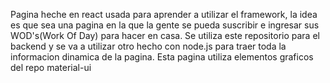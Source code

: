 Pagina heche en react usada para aprender a utilizar el framework, la idea es que sea una pagina en la que la gente se pueda suscribir e ingresar sus WOD's(Work Of Day) para hacer en casa.
Se utiliza este repositorio para el backend y se va a utilizar otro hecho con node.js para traer toda la informacion dinamica de la pagina.
Esta pagina utiliza elementos graficos del repo material-ui
